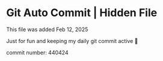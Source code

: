 # Git Auto Commit | Hidden File

This file was added Feb 12, 2025

Just for fun and keeping my daily git commit active 🤪

commit number: 440424
